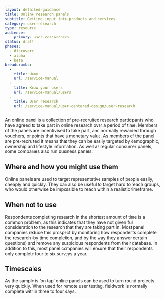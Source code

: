 ```yaml
---
layout: detailed-guidance
title: Online research panels
subtitle: Getting input into products and services
category: user-research
type: resource
audience:
    primary: user-researchers
status: draft
phases:
  - discovery
  - alpha
  - beta
breadcrumbs:
  -
    title: Home
    url: /service-manual
  -
    title: Know your users
    url: /service-manual/users
  -
    title: User research
    url: /service-manual/user-centered-design/user-research
---
```


An online panel is a collection of pre-recruited research participants who have agreed to take part in online research over a period of time. Members of the panels are incentivised to take part, and normally rewarded through vouchers, or points that have a monetary value.
As members of the panel are pre-recruited it means that they can be easily targeted by demographic, ownership and lifestyle information. As well as regular consumer panels, some companies also run business panels.

## Where and how you might use them

Online panels are used to target representative samples of people easily, cheaply and quickly. They can also be useful to target hard to reach groups, who would otherwise be impossible to reach within a realistic timeframe.

## When not to use

Respondents completing research in the shortest amount of time is a common problem, as this indicates that they have not given full consideration to the research that they are taking part in. Most panel companies reduce this prospect by monitoring how respondents complete the research (by time completion, and by the way they answer certain questions) and remove any suspicious respondents from their database. In addition to this, most panel companies will ensure that their respondents only complete four to six surveys a year.

## Timescales

As the sample is ‘on tap’ online panels can be used to turn round projects very quickly. When used for remote user testing, fieldwork is normally complete within three to four days.
